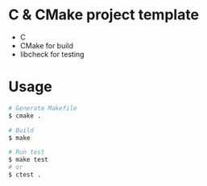 # C & CMake project template

- C
- CMake for build
- libcheck for testing

# Usage

```sh
# Generate Makefile
$ cmake .

# Build
$ make

# Run test
$ make test
# or
$ ctest .
```